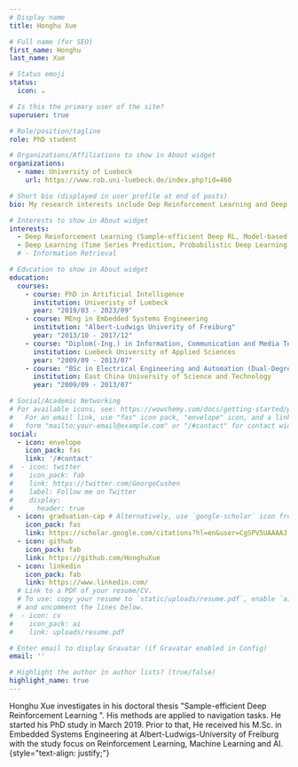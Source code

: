 ```yaml
---
# Display name
title: Honghu Xue

# Full name (for SEO)
first_name: Honghu
last_name: Xue

# Status emoji
status:
  icon: ☕️

# Is this the primary user of the site?
superuser: true

# Role/position/tagline
role: PhD student

# Organizations/Affiliations to show in About widget
organizations:
  - name: University of Luebeck
    url: https://www.rob.uni-luebeck.de/index.php?id=460

# Short bio (displayed in user profile at end of posts)
bio: My research interests include Dep Reinforcement Learning and Deep Learning.

# Interests to show in About widget
interests:
  - Deep Reinforcement Learning (Sample-efficient Deep RL, Model-based RL, Automatic Curriculum Learning, Efficient Exploration Strategies, Distributional RL)
  - Deep Learning (Time Series Prediction, Probabilistic Deep Learning, Generation of High Resolution Images, Video Prediction)
  # - Information Retrieval

# Education to show in About widget
education:
  courses:
    - course: PhD in Artificial Intelligence
      institution: Univeristy of Luebeck 
      year: "2019/03 - 2023/09"
    - course: MEng in Embedded Systems Engineering
      institution: "Albert-Ludwigs Univerity of Freiburg"
      year: "2013/10 - 2017/12"
    - course: "Diplom(-Ing.) in Information, Communication and Media Technology (Dual-Degree)"
      institution: Luebeck University of Applied Sciences
      year: "2009/09 - 2013/07"
    - course: "BSc in Electrical Engineering and Automation (Dual-Degree)"
      institution: East China University of Science and Technology
      year: "2009/09 - 2013/07"

# Social/Academic Networking
# For available icons, see: https://wowchemy.com/docs/getting-started/page-builder/#icons
#   For an email link, use "fas" icon pack, "envelope" icon, and a link in the
#   form "mailto:your-email@example.com" or "/#contact" for contact widget.
social:
  - icon: envelope
    icon_pack: fas
    link: '/#contact'
#  - icon: twitter
#    icon_pack: fab
#    link: https://twitter.com/GeorgeCushen
#    label: Follow me on Twitter
#    display:
#      header: true
  - icon: graduation-cap # Alternatively, use `google-scholar` icon from `ai` icon pack
    icon_pack: fas
    link: https://scholar.google.com/citations?hl=en&user=CgSPV5UAAAAJ
  - icon: github
    icon_pack: fab
    link: https://github.com/HonghuXue
  - icon: linkedin
    icon_pack: fab
    link: https://www.linkedin.com/
  # Link to a PDF of your resume/CV.
  # To use: copy your resume to `static/uploads/resume.pdf`, enable `ai` icons in `params.yaml`,
  # and uncomment the lines below.
#  - icon: cv
#    icon_pack: ai
#    link: uploads/resume.pdf

# Enter email to display Gravatar (if Gravatar enabled in Config)
email: ''

# Highlight the author in author lists? (true/false)
highlight_name: true
---
```


Honghu Xue investigates in his doctoral thesis "Sample-efficient Deep Reinforcement Learning ". His methods are applied to navigation tasks. He started his PhD study in March 2019. Prior to that, He received his M.Sc. in Embedded Systems Engineering at Albert-Ludwigs-University of Freiburg with the study focus on Reinforcement Learning, Machine Learning and AI.
{style="text-align: justify;"}
